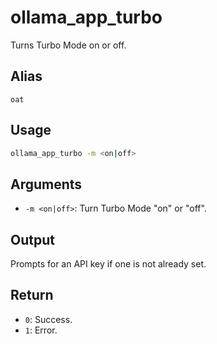 # ollama_app_turbo

Turns Turbo Mode on or off.

## Alias

`oat`

## Usage

```bash
ollama_app_turbo -m <on|off>
```

## Arguments

* `-m <on|off>`: Turn Turbo Mode "on" or "off".

## Output

Prompts for an API key if one is not already set.

## Return

* `0`: Success.
* `1`: Error.
